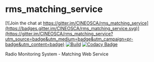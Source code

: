 # rms_matching_service

[![Join the chat at https://gitter.im/CINEOSCA/rms_matching_service](https://badges.gitter.im/CINEOSCA/rms_matching_service.svg)](https://gitter.im/CINEOSCA/rms_matching_service?utm_source=badge&utm_medium=badge&utm_campaign=pr-badge&utm_content=badge)
[![Build](https://travis-ci.org/CINEOSCA/rms_matching_service.svg?branch=master)](https://travis-ci.org/CINEOSCA/rms_matching_service)
[![Codacy Badge](https://api.codacy.com/project/badge/Grade/faaf72ca8bcd451294ac289d9ca74c94)](https://www.codacy.com/app/CINEOSCA/rms_matching_service?utm_source=github.com&amp;utm_medium=referral&amp;utm_content=CINEOSCA/rms_matching_service&amp;utm_campaign=Badge_Grade)

Radio Monitoring System - Matching Web Service
